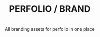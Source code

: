 <div align="center">
    <h1 style="padding-bottom:20px;">
        PERFOLIO / BRAND
    </h1>
    <p>
        All branding assets for perfolio in one place
    </p>
</div>
